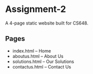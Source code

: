 # Assignment-2

A 4-page static website built for CS648. 
## Pages 
- index.html – Home 
- aboutus.html – About Us 
- solutions.html – Our Solutions 
- contactus.html – Contact Us